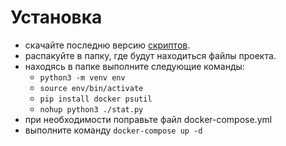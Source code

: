 # Установка

- скачайте последню версию [скриптов](https://github.com/asboldyrev/monitor/releases).
- распакуйте в папку, где будут находиться файлы проекта.
- находясь в папке выполните следующие команды:
    - `python3 -m venv env`
    - `source env/bin/activate`
    - `pip install docker psutil`
    - `nohup python3 ./stat.py`
- при необходимости поправьте файл docker-compose.yml
- выполните команду `docker-compose up -d`
